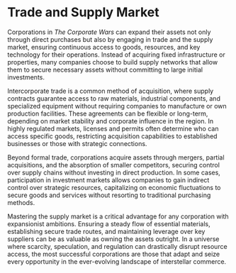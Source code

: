 # Trade and Supply Market

Corporations in _The Corporate Wars_ can expand their assets not only through direct purchases but also by engaging in trade and the supply market, ensuring continuous access to goods, resources, and key technology for their operations. Instead of acquiring fixed infrastructure or properties, many companies choose to build supply networks that allow them to secure necessary assets without committing to large initial investments.

Intercorporate trade is a common method of acquisition, where supply contracts guarantee access to raw materials, industrial components, and specialized equipment without requiring companies to manufacture or own production facilities. These agreements can be flexible or long-term, depending on market stability and corporate influence in the region. In highly regulated markets, licenses and permits often determine who can access specific goods, restricting acquisition capabilities to established businesses or those with strategic connections.

Beyond formal trade, corporations acquire assets through mergers, partial acquisitions, and the absorption of smaller competitors, securing control over supply chains without investing in direct production. In some cases, participation in investment markets allows companies to gain indirect control over strategic resources, capitalizing on economic fluctuations to secure goods and services without resorting to traditional purchasing methods.

Mastering the supply market is a critical advantage for any corporation with expansionist ambitions. Ensuring a steady flow of essential materials, establishing secure trade routes, and maintaining leverage over key suppliers can be as valuable as owning the assets outright. In a universe where scarcity, speculation, and regulation can drastically disrupt resource access, the most successful corporations are those that adapt and seize every opportunity in the ever-evolving landscape of interstellar commerce.
